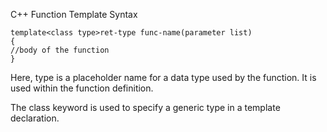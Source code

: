 C++ Function Template Syntax
```
template<class type>ret-type func-name(parameter list)
{
//body of the function
}
```
Here, type is a placeholder name for a data type used by the function. It is used within the function definition.

The class keyword is used to specify a generic type in a template declaration.
